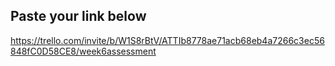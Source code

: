 ## Paste your link below

<!-- Website Link -->



<!-- Trello Link -->

https://trello.com/invite/b/W1S8rBtV/ATTIb8778ae71acb68eb4a7266c3ec56848fC0D58CE8/week6assessment